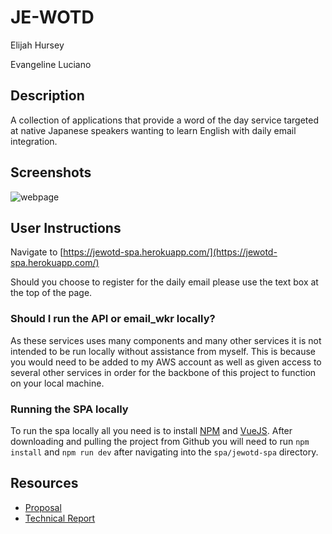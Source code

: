 # JE-WOTD

Elijah Hursey

Evangeline Luciano

## Description

A collection of applications that provide a word of the day service targeted at native Japanese speakers wanting to learn English with daily email integration.

## Screenshots

![webpage](https://user-images.githubusercontent.com/5075167/39551507-3950b7c6-4e33-11e8-9a86-a3e428f4d6f7.png)

## User Instructions

Navigate to [https://jewotd-spa.herokuapp.com/](https://jewotd-spa.herokuapp.com/)

Should you choose to register for the daily email please use the text box at the top of the page.

### Should I run the API or email_wkr locally?

As these services uses many components and many other services it is not intended to be run locally without assistance from myself. This is because you would need to be added to my AWS account as well as given access to several other services in order for the backbone of this project to function on your local machine.

### Running the SPA locally

To run the spa locally all you need is to install [NPM](https://www.npmjs.com/) and [VueJS](https://vuejs.org/). After downloading and pulling the project from Github you will need to run `npm install` and `npm run dev` after navigating into the `spa/jewotd-spa` directory.

## Resources

* [Proposal](https://github.com/TheVolatileV/JE-WOTD/blob/master/Proposal.md)
* [Technical Report](https://github.com/TheVolatileV/JE-WOTD/blob/master/Technical%20Report.md)
